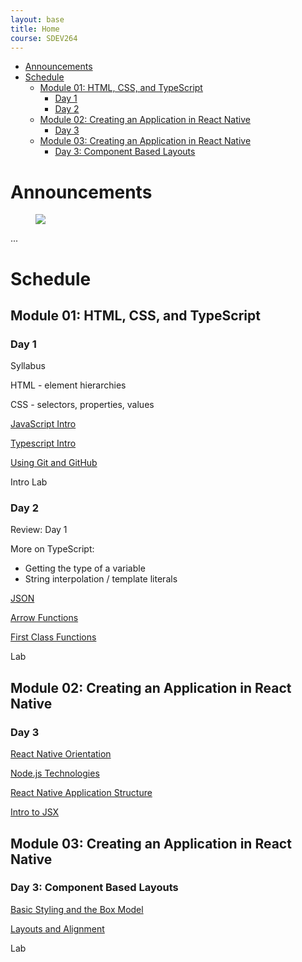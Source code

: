 ```yaml
---
layout: base
title: Home
course: SDEV264
---
```


- [Announcements](#announcements)
- [Schedule](#schedule)
  - [Module 01: HTML, CSS, and TypeScript](#module-01-html-css-and-typescript)
    - [Day 1](#day-1)
    - [Day 2](#day-2)
  - [Module 02: Creating an Application in React Native](#module-02-creating-an-application-in-react-native)
    - [Day 3](#day-3)
  - [Module 03: Creating an Application in React Native](#module-03-creating-an-application-in-react-native)
    - [Day 3: Component Based Layouts](#day-3-component-based-layouts)

# Announcements

<figure>
    <span>
        <img src="https://randymorgan.files.wordpress.com/2012/11/get_smart_shoe_phone.jpg" style="">
    </span>
</figure>

...

# Schedule

## Module 01: HTML, CSS, and TypeScript

### Day 1

Syllabus

HTML - element hierarchies

CSS - selectors, properties, values

[JavaScript Intro](../SDEV255/javascript_intro.html?course=SDEV264)

[Typescript Intro](typescript_intro.md)

[Using Git and GitHub](../common/git.html?course=SDEV264)

Intro Lab

### Day 2

Review: Day 1

More on TypeScript:

- Getting the type of a variable
- String interpolation / template literals

[JSON](../SDEV255/json.html?course=SDEV264)

[Arrow Functions](arrow_functions.md)

[First Class Functions](first_class_functions.md)

Lab

## Module 02: Creating an Application in React Native

### Day 3

[React Native Orientation](react_native_orientation.md)

[Node.js Technologies](nodejs.md)

[React Native Application Structure](react_native_application_structure.md)

[Intro to JSX](jsx_intro.md)

## Module 03: Creating an Application in React Native

### Day 3: Component Based Layouts

[Basic Styling and the Box Model](basic_styling_box_model.md)

[Layouts and Alignment](layouts_alignment.md)

Lab

<!--
    Later...
    - Pressable
    - ScrollView
    - FlatList (intro "lazy loading")
-->

